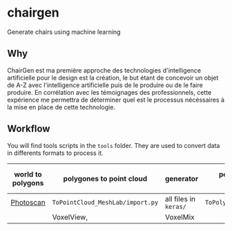 # chairgen

Generate chairs using machine learning

## Why

ChairGen est ma première approche des technologies d'intelligence artificielle pour le design est la création, le but étant de concevoir un objet de A-Z avec l'intelligence artificielle puis de le produire ou de le faire produire.
En corrélation avec les témoignages des professionnels, cette expérience me permettra de déterminer quel est le processus nécéssaires à la mise en place de cette technologie.

## Workflow

You will find tools scripts in the `tools` folder. They are used to convert data in differents formats to process it. 

| world to polygons | polygones to point cloud | generator | point cloud to polygons | polygons to real world |
|:-----------------:|--------------------------|-----------|-------------------------|------------------------|
|[Photoscan](http://www.agisoft.com/)| `ToPointCloud_MeshLab/import.py` | all files in `keras/`  | `ToPoly_Scad/export.py` | [Cura](https://ultimaker.com/en/products/cura-software), etc. |
|                   |       VoxelView,         |  VoxelMix  |         |                        |
